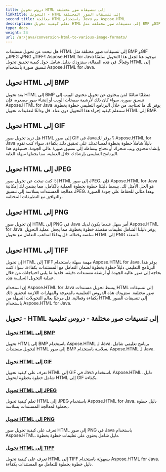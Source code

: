 ```yaml
---
title: دروس تحويل HTML إلى تنسيقات صور مختلفة
linktitle: التحويل - HTML إلى تنسيقات الصور المختلفة
second_title: معالجة HTML باستخدام Java مع Aspose.HTML
description: تعلم كيفية تحويل HTML إلى تنسيقات صور مختلفة مثل BMP وGIF وJPEG وPNG وTIFF باستخدام Aspose.HTML for Java. يغطي هذا البرنامج التعليمي الشامل معالجة المستندات بكفاءة.
type: docs
weight: 24
url: /ar/java/conversion-html-to-various-image-formats/
---
```


هل تبحث عن تحويل مستندات HTML إلى تنسيقات صور مختلفة مثل BMP وGIF وJPEG وPNG وTIFF؟ Aspose.HTML for Java موجود هنا لجعل هذا التحويل سلسًا وفعالًا. في هذه المقالة، سنزودك بدليل شامل حول كيفية تحقيق تحويل HTML إلى تنسيق صورة باستخدام Aspose.HTML for Java. 

## تحويل HTML إلى BMP

يعد تحويل HTML إلى BMP متطلبًا شائعًا لمن يبحثون عن تحويل محتوى الويب إلى تنسيق صورة. سواء كان ذلك لأرشفة صفحات الويب أو إنشاء صور مصغرة، فإن Aspose.HTML for Java يوفر لك ما تحتاجه. من خلال البرنامج التعليمي خطوة بخطوة، ستتعلم كيفية إجراء هذا التحويل دون عناء. قل وداعًا لتعقيدات تحويل HTML إلى BMP.

## تحويل HTML إلى GIF

هل تريد تحويل صور HTML إلى صور GIF في Java؟ يوفر لك Aspose.HTML for Java دليلاً شاملاً خطوة بخطوة لمساعدتك على تحقيق ذلك بكفاءة. سواء كنت تقوم بإنشاء محتوى ويب متحرك أو تحتاج ببساطة إلى تنسيق صورة عالي الجودة، فسيقوم هذا البرنامج التعليمي بإرشادك خلال العملية، مما يجعلها سهلة للغاية.

## تحويل HTML إلى JPEG

إذا كنت تبحث عن تحويل صور HTML إلى صور JPEG، فإن Aspose.HTML for Java هو الحل الأمثل لك. يبسط دليلنا خطوة بخطوة العملية بالكامل، مما يضمن لك إمكانية معالجة المستندات بسلاسة إلى تنسيق JPEG. وهذا مثالي للحفاظ على جودة الصورة والتوافق مع التطبيقات المختلفة.

## تحويل HTML إلى PNG

إن تحويل صور HTML إلى PNG في Java أمر سهل عندما يكون لديك Aspose.HTML for Java. يوفر دليلنا الشامل تعليمات مفصلة خطوة بخطوة، مما يجعل عملية التحويل سلسة وفعالة. قل وداعًا لمتاعب التعامل مع تحويل HTML إلى PNG المعقد.

## تحويل HTML إلى TIFF

إن تحويل HTML إلى TIFF مهمة سهلة باستخدام Aspose.HTML for Java. يوفر هذا البرنامج التعليمي دليلاً خطوة بخطوة لضمان التعامل مع المستندات بكفاءة. سواء كنت بحاجة إلى صور عالية الجودة أو أرشفة مستندات دقيقة، فلدينا ما يلبي احتياجاتك من خلال عملية التحويل السلسة هذه.

إن استخدام Aspose.HTML for Java يبسط تحويل مستندات HTML إلى تنسيقات صور مختلفة. ستزودك هذه الدروس التعليمية بالمعرفة والمهارات اللازمة لتحقيق ذلك بكفاءة وفعالية. قل مرحبًا بعالم التحويلات السهلة من HTML إلى تنسيقات الصور باستخدام Aspose.HTML for Java.

## تحويل - HTML إلى تنسيقات صور مختلفة - دروس تعليمية
### [تحويل HTML إلى BMP](./convert-html-to-bmp/)
تحويل HTML إلى BMP باستخدام Aspose.HTML لـ Java. برنامج تعليمي شامل لتحويل مستندات HTML إلى صور BMP بسلاسة باستخدام Aspose.HTML لـ Java.
### [تحويل HTML إلى GIF](./convert-html-to-gif/)
تعرف على كيفية تحويل HTML إلى GIF في Java باستخدام Aspose.HTML. دليل شامل خطوة بخطوة لتحويل HTML إلى GIF بكفاءة.
### [تحويل HTML إلى JPEG](./convert-html-to-jpeg/)
تعلم كيفية تحويل HTML إلى JPEG باستخدام Aspose.HTML for Java. دليل خطوة بخطوة لمعالجة المستندات بسلاسة.
### [تحويل HTML إلى PNG](./convert-html-to-png/)
تعرف على كيفية تحويل صور HTML إلى صور PNG في Java باستخدام Aspose.HTML. دليل شامل يحتوي على تعليمات خطوة بخطوة.
### [تحويل HTML إلى TIFF](./convert-html-to-tiff/)
تعرف على كيفية تحويل HTML إلى TIFF بسهولة باستخدام Aspose.HTML for Java. دليل خطوة بخطوة للتعامل مع المستندات بكفاءة.